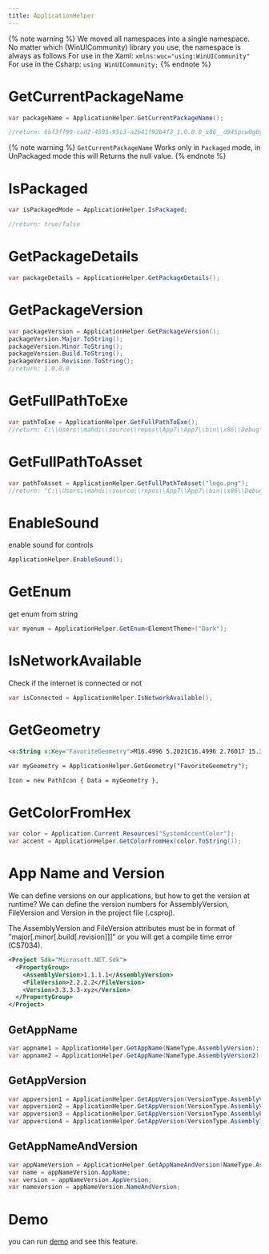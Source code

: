 ```yaml
---
title: ApplicationHelper
---
```


{% note warning %}
We moved all namespaces into a single namespace. No matter which (WinUICommunity) library you use, the namespace is always as follows
For use in the Xaml:
`xmlns:wuc="using:WinUICommunity"`
For use in the Csharp:
`using WinUICommunity;`
{% endnote %}

# GetCurrentPackageName

```cs
var packageName = ApplicationHelper.GetCurrentPackageName();

//return: 6bf3ff99-cad2-4593-95c3-a2b41f92b4f3_1.0.0.0_x86__d945pcw0g0yx4
```

{% note warning %}
`GetCurrentPackageName` Works only in `Packaged` mode, in UnPackaged mode this will Returns the null value.
{% endnote %}


# IsPackaged

```cs
var isPackagedMode = ApplicationHelper.IsPackaged;

//return: true/false 
```
# GetPackageDetails

```cs
var packageDetails = ApplicationHelper.GetPackageDetails();
```

# GetPackageVersion

```cs
var packageVersion = ApplicationHelper.GetPackageVersion();
packageVersion.Major.ToString();
packageVersion.Minor.ToString();
packageVersion.Build.ToString();
packageVersion.Revision.ToString();
//return: 1.0.0.0
```
# GetFullPathToExe

```cs
var pathToExe = ApplicationHelper.GetFullPathToExe();
//return: C:\\Users\\mahdi\\source\\repos\\App7\\App7\\bin\\x86\\Debug\\net6.0-windows10.0.19041.0\\win10-x86\\AppX"
```

# GetFullPathToAsset

```cs
var pathToAsset = ApplicationHelper.GetFullPathToAsset("logo.png");
//return: "C:\\Users\\mahdi\\source\\repos\\App7\\App7\\bin\\x86\\Debug\\net6.0-windows10.0.19041.0\\win10-x86\\AppX\\Assets\\logo.png"
```

# EnableSound
enable sound for controls

```cs
ApplicationHelper.EnableSound();
```

# GetEnum
get enum from string

```cs
var myenum = ApplicationHelper.GetEnum<ElementTheme>("Dark");
```

# IsNetworkAvailable

Check if the internet is connected or not

```cs
var isConnected = ApplicationHelper.IsNetworkAvailable();
```

# GetGeometry

```xml
<x:String x:Key="FavoriteGeometry">M16.4996 5.2021C16.4996 2.76017 15.3595 1.00342 13.4932 1.00342C12.467 1.00342 12.1149 1.60478 11.747 3.00299C11.6719 3.29184 11.635 3.43248 11.596 3.57109C11.495 3.92982 11.3192 4.54058 11.069 5.4021C11.0623 5.42518 11.0524 5.44692 11.0396 5.467L8.17281 9.95266C7.49476 11.0136 6.49429 11.8291 5.31841 12.2793L4.84513 12.4605C3.5984 12.9379 2.87457 14.2416 3.1287 15.5522L3.53319 17.6383C3.77462 18.8834 4.71828 19.8743 5.9501 20.1762L13.5778 22.0457C16.109 22.6661 18.6674 21.1312 19.3113 18.6059L20.7262 13.0567C21.1697 11.3174 20.1192 9.54796 18.3799 9.10449C18.1175 9.03758 17.8478 9.00373 17.5769 9.00373H15.7536C16.2497 7.37084 16.4996 6.11106 16.4996 5.2021ZM4.60127 15.2667C4.48576 14.671 4.81477 14.0783 5.38147 13.8614L5.85475 13.6802C7.33036 13.1152 8.58585 12.0918 9.43674 10.7604L12.3035 6.27477C12.3935 6.13388 12.4629 5.98082 12.5095 5.82026C12.7608 4.95525 12.9375 4.34126 13.0399 3.97737C13.083 3.82412 13.1239 3.66867 13.1976 3.3847C13.3875 2.663 13.4809 2.50342 13.4932 2.50342C14.3609 2.50342 14.9996 3.48749 14.9996 5.2021C14.9996 6.08659 14.6738 7.53754 14.0158 9.51717C13.8544 10.0027 14.2158 10.5037 14.7275 10.5037H17.5769C17.7228 10.5037 17.868 10.522 18.0093 10.558C18.9459 10.7968 19.5115 11.7496 19.2727 12.6861L17.8578 18.2353C17.4172 19.9631 15.6668 21.0133 13.9349 20.5889L6.30718 18.7193C5.64389 18.5568 5.13577 18.0232 5.00577 17.3528L4.60127 15.2667Z</x:String>

var myGeometry = ApplicationHelper.GetGeometry("FavoriteGeometry");

Icon = new PathIcon { Data = myGeometry },
```

# GetColorFromHex

```cs
var color = Application.Current.Resources["SystemAccentColor"];
var accent = ApplicationHelper.GetColorFromHex(color.ToString());
```

# App Name and Version

We can define versions on our applications, but how to get the version at runtime?
We can define the version numbers for AssemblyVersion, FileVersion and Version in the project file (.csproj).

The AssemblyVersion and FileVersion attributes must be in format of "major[.minor[.build[.revision]]]" or you will get a compile time error (CS7034).

```xml
<Project Sdk="Microsoft.NET.Sdk">
  <PropertyGroup>
    <AssemblyVersion>1.1.1.1</AssemblyVersion>
    <FileVersion>2.2.2.2</FileVersion>
    <Version>3.3.3.3-xyz</Version>
  </PropertyGroup>
</Project>
```

## GetAppName

```cs
var appname1 = ApplicationHelper.GetAppName(NameType.AssemblyVersion);
var appname2 = ApplicationHelper.GetAppName(NameType.AssemblyVersion2);
```


## GetAppVersion

```cs
var appversion1 = ApplicationHelper.GetAppVersion(VersionType.AssemblyVersion); // output: 1.1.1.1
var appversion2 = ApplicationHelper.GetAppVersion(VersionType.AssemblyVersion2);// output: 1.1.1.1
var appversion3 = ApplicationHelper.GetAppVersion(VersionType.AssemblyFileVersion); // output: 2.2.2.2
var appversion4 = ApplicationHelper.GetAppVersion(VersionType.AssemblyInformationalVersion); // output: 3.3.3.3-xyz

```

## GetAppNameAndVersion
```cs
var appNameVersion = ApplicationHelper.GetAppNameAndVersion(NameType.AssemblyVersion2, VersionType.AssemblyInformationalVersion);
var name = appNameVersion.AppName;
var version = appNameVersion.AppVersion;
var nameversion = appNameVersion.NameAndVersion;
```


# Demo
you can run [demo](https://github.com/WinUICommunity/WinUICommunity) and see this feature.
